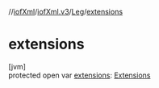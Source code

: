 //[iofXml](../../../index.md)/[iofXml.v3](../index.md)/[Leg](index.md)/[extensions](extensions.md)

# extensions

[jvm]\
protected open var [extensions](extensions.md): [Extensions](../-extensions/index.md)
